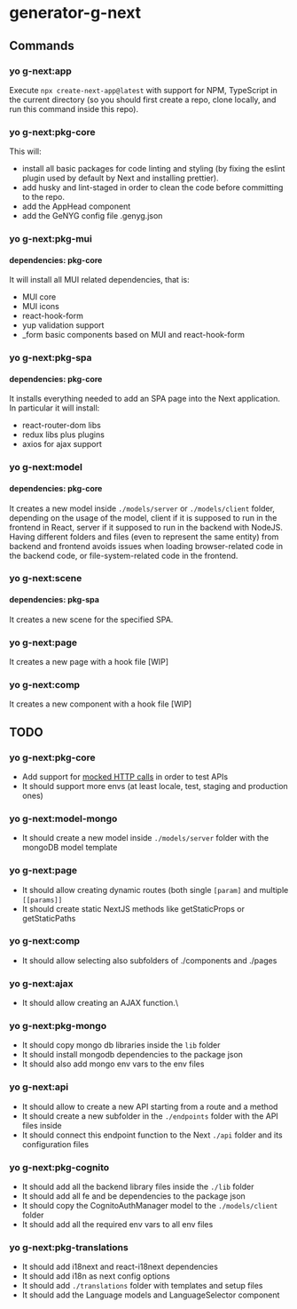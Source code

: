# generator-g-next

## Commands

### yo g-next:app

Execute `npx create-next-app@latest` with support for NPM, TypeScript in the current directory (so you should first create a repo, clone locally, and run this command inside this repo).

### yo g-next:pkg-core

This will:
- install all basic packages for code linting and styling (by fixing the eslint plugin used by default by Next and installing prettier).
- add husky and lint-staged in order to clean the code before committing to the repo.
- add the AppHead component
- add the GeNYG config file .genyg.json

### yo g-next:pkg-mui

#### dependencies: pkg-core

It will install all MUI related dependencies, that is:
- MUI core
- MUI icons
- react-hook-form
- yup validation support
- _form basic components based on MUI and react-hook-form

### yo g-next:pkg-spa

#### dependencies: pkg-core

It installs everything needed to add an SPA page into the Next application.\
In particular it will install:
- react-router-dom libs
- redux libs plus plugins
- axios for ajax support

### yo g-next:model

#### dependencies: pkg-core

It creates a new model inside `./models/server` or `./models/client` folder, depending on the usage of the model, client if it is supposed to run in the frontend in React, server if it supposed to run in the backend with NodeJS.\
Having different folders and files (even to represent the same entity) from backend and frontend avoids issues when loading browser-related code in the backend code, or file-system-related code in the frontend.

### yo g-next:scene

#### dependencies: pkg-spa

It creates a new scene for the specified SPA.

### yo g-next:page

It creates a new page with a hook file [WIP]

### yo g-next:comp

It creates a new component with a hook file [WIP]

## TODO

### yo g-next:pkg-core

- Add support for [mocked HTTP calls](https://www.paigeniedringhaus.com/blog/how-to-unit-test-next-js-api-routes-with-typescript) in order to test APIs
- It should support more envs (at least locale, test, staging and production ones)

### yo g-next:model-mongo

- It should create a new model inside `./models/server` folder with the mongoDB model template

### yo g-next:page

- It should allow creating dynamic routes (both single `[param]` and multiple `[[params]]`
- It should create static NextJS methods like getStaticProps or getStaticPaths

### yo g-next:comp

- It should allow selecting also subfolders of ./components and ./pages

### yo g-next:ajax

- It should allow creating an AJAX function.\

### yo g-next:pkg-mongo

- It should copy mongo db libraries inside the `lib` folder
- It should install mongodb dependencies to the package json
- It should also add mongo env vars to the env files

### yo g-next:api

- It should allow to create a new API starting from a route and a method
- It should create a new subfolder in the `./endpoints` folder with the API files inside
- It should connect this endpoint function to the Next `./api` folder and its configuration files

### yo g-next:pkg-cognito

- It should add all the backend library files inside the `./lib` folder
- It should add all fe and be dependencies to the package json
- It should copy the CognitoAuthManager model to the `./models/client` folder
- It should add all the required env vars to all env files

### yo g-next:pkg-translations

- It should add i18next and react-i18next dependencies
- It should add i18n as next config options
- It should add `./translations` folder with templates and setup files
- It should add the Language models and LanguageSelector component

